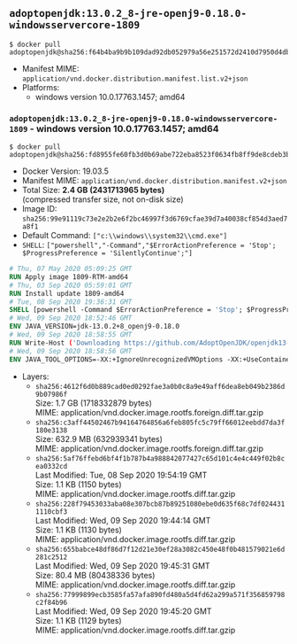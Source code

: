 ## `adoptopenjdk:13.0.2_8-jre-openj9-0.18.0-windowsservercore-1809`

```console
$ docker pull adoptopenjdk@sha256:f64b4ba9b9b109dad92db052979a56e251572d2410d7950d4dbe95f0f67ff67f
```

-	Manifest MIME: `application/vnd.docker.distribution.manifest.list.v2+json`
-	Platforms:
	-	windows version 10.0.17763.1457; amd64

### `adoptopenjdk:13.0.2_8-jre-openj9-0.18.0-windowsservercore-1809` - windows version 10.0.17763.1457; amd64

```console
$ docker pull adoptopenjdk@sha256:fd8955fe60fb3d0b69abe722eba8523f0634fb8ff9de8cdeb3bc4bbe15ca1de3
```

-	Docker Version: 19.03.5
-	Manifest MIME: `application/vnd.docker.distribution.manifest.v2+json`
-	Total Size: **2.4 GB (2431713965 bytes)**  
	(compressed transfer size, not on-disk size)
-	Image ID: `sha256:99e91119c73e2e2b2e6f2bc46997f3d6769cfae39d7a40038cf854d3aed7a8f1`
-	Default Command: `["c:\\windows\\system32\\cmd.exe"]`
-	`SHELL`: `["powershell","-Command","$ErrorActionPreference = 'Stop'; $ProgressPreference = 'SilentlyContinue';"]`

```dockerfile
# Thu, 07 May 2020 05:09:25 GMT
RUN Apply image 1809-RTM-amd64
# Thu, 03 Sep 2020 05:59:01 GMT
RUN Install update 1809-amd64
# Tue, 08 Sep 2020 19:36:31 GMT
SHELL [powershell -Command $ErrorActionPreference = 'Stop'; $ProgressPreference = 'SilentlyContinue';]
# Wed, 09 Sep 2020 18:52:46 GMT
ENV JAVA_VERSION=jdk-13.0.2+8_openj9-0.18.0
# Wed, 09 Sep 2020 18:58:55 GMT
RUN Write-Host ('Downloading https://github.com/AdoptOpenJDK/openjdk13-binaries/releases/download/jdk-13.0.2%2B8_openj9-0.18.0/OpenJDK13U-jre_x64_windows_openj9_13.0.2_8_openj9-0.18.0.msi ...');         [Net.ServicePointManager]::SecurityProtocol = [Net.SecurityProtocolType]::Tls12;         wget https://github.com/AdoptOpenJDK/openjdk13-binaries/releases/download/jdk-13.0.2%2B8_openj9-0.18.0/OpenJDK13U-jre_x64_windows_openj9_13.0.2_8_openj9-0.18.0.msi -O 'openjdk.msi';         Write-Host ('Verifying sha256 (c27a5f69d41058773e4ccf8bfd5b247b50f57cab0a65a540fcc25984b5eafadc) ...');         if ((Get-FileHash openjdk.msi -Algorithm sha256).Hash -ne 'c27a5f69d41058773e4ccf8bfd5b247b50f57cab0a65a540fcc25984b5eafadc') {                 Write-Host 'FAILED!';                 exit 1;         };                 New-Item -ItemType Directory -Path C:\temp | Out-Null;                 Write-Host 'Installing using MSI ...';         Start-Process -FilePath "msiexec.exe" -ArgumentList '/i', 'openjdk.msi', '/L*V', 'C:\temp\OpenJDK.log',         '/quiet', 'ADDLOCAL=FeatureEnvironment,FeatureJarFileRunWith,FeatureJavaHome' -Wait -Passthru;         Write-Host 'Removing openjdk.msi ...';         Remove-Item openjdk.msi -Force;         Remove-Item -Path C:\temp -Recurse | Out-Null;
# Wed, 09 Sep 2020 18:58:56 GMT
ENV JAVA_TOOL_OPTIONS=-XX:+IgnoreUnrecognizedVMOptions -XX:+UseContainerSupport -XX:+IdleTuningCompactOnIdle -XX:+IdleTuningGcOnIdle
```

-	Layers:
	-	`sha256:4612f6d0b889cad0ed0292fae3a0b0c8a9e49aff6dea8eb049b2386d9b07986f`  
		Size: 1.7 GB (1718332879 bytes)  
		MIME: application/vnd.docker.image.rootfs.foreign.diff.tar.gzip
	-	`sha256:c3aff44502467b94164764856a6feb805fc5c79ff66012eebdd7da3f180e3138`  
		Size: 632.9 MB (632939341 bytes)  
		MIME: application/vnd.docker.image.rootfs.foreign.diff.tar.gzip
	-	`sha256:5af76ffebd6bf4f1b787b4a988842077427c65d101c4e4c449f02b8cea0332cd`  
		Last Modified: Tue, 08 Sep 2020 19:54:19 GMT  
		Size: 1.1 KB (1150 bytes)  
		MIME: application/vnd.docker.image.rootfs.diff.tar.gzip
	-	`sha256:228f79453033aba08e307bcb87b89251080ebe0d635f68c7df0244311110cbf3`  
		Last Modified: Wed, 09 Sep 2020 19:44:14 GMT  
		Size: 1.1 KB (1130 bytes)  
		MIME: application/vnd.docker.image.rootfs.diff.tar.gzip
	-	`sha256:655babce48df86d7f12d21e30ef28a3082c450e48f0b481579021e6d281c2512`  
		Last Modified: Wed, 09 Sep 2020 19:45:31 GMT  
		Size: 80.4 MB (80438336 bytes)  
		MIME: application/vnd.docker.image.rootfs.diff.tar.gzip
	-	`sha256:77999899ecb3585fa57afa890fd480a5d4fd62a299a571f356859798c2f84b96`  
		Last Modified: Wed, 09 Sep 2020 19:45:20 GMT  
		Size: 1.1 KB (1129 bytes)  
		MIME: application/vnd.docker.image.rootfs.diff.tar.gzip
